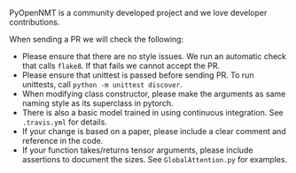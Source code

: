 PyOpenNMT is a community developed project and we love developer contributions. 

When sending a PR we will check the following: 

- Please ensure that there are no style issues. We run an automatic check that calls `flake8`. If that fails we cannot accept the PR.
- Please ensure that unittest is passed before sending PR. To run unittests, call `python -m unittest discover`.
- When modifying class constructor, please make the arguments as same naming style as its superclass in pytorch.
- There is also a basic model trained in using continuous integration. See `.travis.yml` for details.   
- If your change is based on a paper, please include a clear comment and reference in the code. 
- If your function takes/returns tensor arguments, please include assertions to document the sizes. See `GlobalAttention.py` for examples. 
